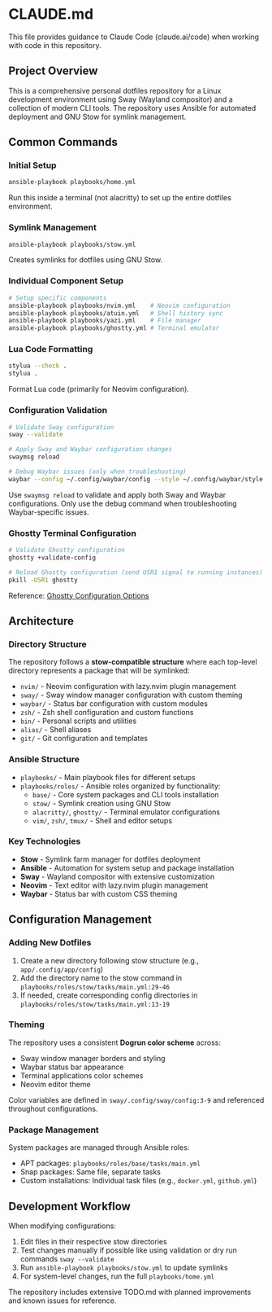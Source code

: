 # CLAUDE.md

This file provides guidance to Claude Code (claude.ai/code) when working with code in this repository.

## Project Overview

This is a comprehensive personal dotfiles repository for a Linux development environment using Sway (Wayland compositor) and a collection of modern CLI tools. The repository uses Ansible for automated deployment and GNU Stow for symlink management.

## Common Commands

### Initial Setup
```sh
ansible-playbook playbooks/home.yml
```
Run this inside a terminal (not alacritty) to set up the entire dotfiles environment.

### Symlink Management
```sh
ansible-playbook playbooks/stow.yml
```
Creates symlinks for dotfiles using GNU Stow.

### Individual Component Setup
```sh
# Setup specific components
ansible-playbook playbooks/nvim.yml    # Neovim configuration
ansible-playbook playbooks/atuin.yml   # Shell history sync
ansible-playbook playbooks/yazi.yml    # File manager
ansible-playbook playbooks/ghostty.yml # Terminal emulator
```

### Lua Code Formatting
```sh
stylua --check .
stylua .
```
Format Lua code (primarily for Neovim configuration).

### Configuration Validation
```sh
# Validate Sway configuration
sway --validate

# Apply Sway and Waybar configuration changes
swaymsg reload

# Debug Waybar issues (only when troubleshooting)
waybar --config ~/.config/waybar/config --style ~/.config/waybar/style.css --log-level debug
```
Use `swaymsg reload` to validate and apply both Sway and Waybar configurations. Only use the debug command when troubleshooting Waybar-specific issues.

### Ghostty Terminal Configuration
```sh
# Validate Ghostty configuration
ghostty +validate-config

# Reload Ghostty configuration (send USR1 signal to running instances)
pkill -USR1 ghostty
```
Reference: [Ghostty Configuration Options](https://ghostty.org/docs/config/reference)

## Architecture

### Directory Structure
The repository follows a **stow-compatible structure** where each top-level directory represents a package that will be symlinked:

* `nvim/` - Neovim configuration with lazy.nvim plugin management
* `sway/` - Sway window manager configuration with custom theming
* `waybar/` - Status bar configuration with custom modules
* `zsh/` - Zsh shell configuration and custom functions
* `bin/` - Personal scripts and utilities
* `alias/` - Shell aliases
* `git/` - Git configuration and templates

### Ansible Structure
* `playbooks/` - Main playbook files for different setups
* `playbooks/roles/` - Ansible roles organized by functionality:
  * `base/` - Core system packages and CLI tools installation
  * `stow/` - Symlink creation using GNU Stow
  * `alacritty/`, `ghostty/` - Terminal emulator configurations
  * `vim/`, `zsh/`, `tmux/` - Shell and editor setups

### Key Technologies
* **Stow** - Symlink farm manager for dotfiles deployment
* **Ansible** - Automation for system setup and package installation
* **Sway** - Wayland compositor with extensive customization
* **Neovim** - Text editor with lazy.nvim plugin management
* **Waybar** - Status bar with custom CSS theming

## Configuration Management

### Adding New Dotfiles
1. Create a new directory following stow structure (e.g., `app/.config/app/config`)
2. Add the directory name to the stow command in `playbooks/roles/stow/tasks/main.yml:29-46`
3. If needed, create corresponding config directories in `playbooks/roles/stow/tasks/main.yml:13-19`

### Theming
The repository uses a consistent **Dogrun color scheme** across:
* Sway window manager borders and styling
* Waybar status bar appearance
* Terminal applications color schemes
* Neovim editor theme

Color variables are defined in `sway/.config/sway/config:3-9` and referenced throughout configurations.

### Package Management
System packages are managed through Ansible roles:
* APT packages: `playbooks/roles/base/tasks/main.yml`
* Snap packages: Same file, separate tasks
* Custom installations: Individual task files (e.g., `docker.yml`, `github.yml`)

## Development Workflow

When modifying configurations:
1. Edit files in their respective stow directories
2. Test changes manually if possible like using validation or dry run commands `sway --validate`
3. Run `ansible-playbook playbooks/stow.yml` to update symlinks
4. For system-level changes, run the full `playbooks/home.yml`

The repository includes extensive TODO.md with planned improvements and known issues for reference.
